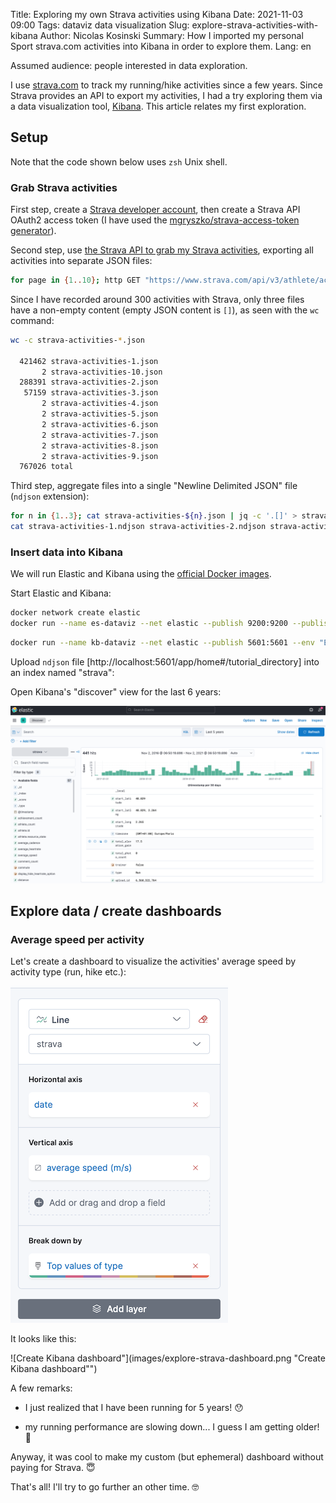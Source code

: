 Title: Exploring my own Strava activities using Kibana
Date: 2021-11-03 09:00
Tags: dataviz data visualization
Slug: explore-strava-activities-with-kibana
Author: Nicolas Kosinski
Summary: How I imported my personal Sport strava.com activities into Kibana in order to explore them.
Lang: en

Assumed audience: people interested in data exploration.

I use [strava.com](https://strava.com/) to track my running/hike activities since a few years. Since Strava provides an API to export my activities, I had a try exploring them via a data visualization tool, [Kibana](https://www.elastic.co/kibana/). This article relates my first exploration.

## Setup

Note that the code shown below uses `zsh` Unix shell.

### Grab Strava activities

First step, create a [Strava developer account](https://developers.strava.com/docs/getting-started/#account), then create a Strava API OAuth2 access token (I have used the [mgryszko/strava-access-token generator](https://github.com/mgryszko/strava-access-token)).

Second step, use [the Strava API to grab my Strava activities](https://developers.strava.com/docs/reference/#api-Activities-getLoggedInAthleteActivities), exporting all activities into separate JSON files:

```zsh
for page in {1..10}; http GET "https://www.strava.com/api/v3/athlete/activities?include_all_efforts=&per_page=200&page=${page}" "Authorization: Bearer $TOKEN" > strava-activities-${page}.json
```

Since I have recorded around 300 activities with Strava, only three files have a non-empty content (empty JSON content is `[]`), as seen with the `wc` command:

```zsh
wc -c strava-activities-*.json

  421462 strava-activities-1.json
       2 strava-activities-10.json
  288391 strava-activities-2.json
   57159 strava-activities-3.json
       2 strava-activities-4.json
       2 strava-activities-5.json
       2 strava-activities-6.json
       2 strava-activities-7.json
       2 strava-activities-8.json
       2 strava-activities-9.json
  767026 total
```

Third step, aggregate files into a single "Newline Delimited JSON" file (`ndjson` extension):

```zsh
for n in {1..3}; cat strava-activities-${n}.json | jq -c '.[]' > strava-activities-${n}.ndjson
cat strava-activities-1.ndjson strava-activities-2.ndjson strava-activities-3.ndjson >> strava-activities.ndjson
```

### Insert data into Kibana

We will run Elastic and Kibana using the [official Docker images](https://www.elastic.co/guide/en/kibana/current/docker.html).

Start Elastic and Kibana:

```sh
docker network create elastic
docker run --name es-dataviz --net elastic --publish 9200:9200 --publish 9300:9300 --env "discovery.type=single-node" --env "xpack.security.enabled=false" docker.elastic.co/elasticsearch/elasticsearch:7.15.1
```

```sh
docker run --name kb-dataviz --net elastic --publish 5601:5601 --env "ELASTICSEARCH_HOSTS=http://es-dataviz:9200" --env "xpack.security.enabled=false" docker.elastic.co/kibana/kibana:7.15.1
```

Upload `ndjson` file [http://localhost:5601/app/home#/tutorial_directory] into an index named "strava":

Open Kibana's "discover" view for the last 6 years:

![Discover Kibana](images/explore-strava-discover.png "Discover Kibana")

## Explore data / create dashboards

### Average speed per activity

Let's create a dashboard to visualize the activities' average speed by activity type (run, hike etc.):

![Create Kibana dashboard](images/explore-strava-create-dashboard.png "Create Kibana dashboard")

It looks like this:

![Create Kibana dashboard"](images/explore-strava-dashboard.png "Create Kibana dashboard"")

A few remarks:

- I just realized that I have been running for 5 years! 😯

- my running performance are slowing down... I guess I am getting older! 🧓

Anyway, it was cool to make my custom (but ephemeral) dashboard without paying for Strava. 😇

That's all! I'll try to go further an other time. 🤓
